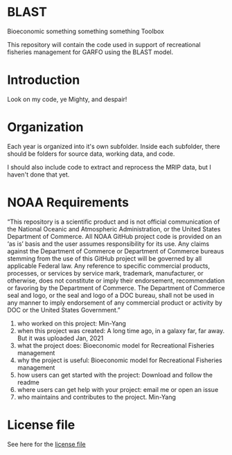 # BLAST
Bioeconomic something something something Toolbox

This repository will contain the code used in support of recreational fisheries management for GARFO using the BLAST model.

# Introduction
Look on my code, ye Mighty, and despair!

# Organization
Each year is organized into it's own subfolder.  Inside each subfolder, there should be folders for source data, working data, and code. 

I should also include code to extract and reprocess the MRIP data, but I haven't done that yet.



# NOAA Requirements
“This repository is a scientific product and is not official communication of the National Oceanic and Atmospheric Administration, or the United States Department of Commerce. All NOAA GitHub project code is provided on an ‘as is’ basis and the user assumes responsibility for its use. Any claims against the Department of Commerce or Department of Commerce bureaus stemming from the use of this GitHub project will be governed by all applicable Federal law. Any reference to specific commercial products, processes, or services by service mark, trademark, manufacturer, or otherwise, does not constitute or imply their endorsement, recommendation or favoring by the Department of Commerce. The Department of Commerce seal and logo, or the seal and logo of a DOC bureau, shall not be used in any manner to imply endorsement of any commercial product or activity by DOC or the United States Government.”


1. who worked on this project:  Min-Yang
1. when this project was created: A long time ago, in a galaxy far, far away. But it was uploaded Jan, 2021 
1. what the project does: Bioeconomic model for Recreational Fisheries management 
1. why the project is useful:  Bioeconomic model for Recreational Fisheries management
1. how users can get started with the project: Download and follow the readme
1. where users can get help with your project:  email me or open an issue
1. who maintains and contributes to the project. Min-Yang

# License file
See here for the [license file](https://github.com/minyanglee/READ-SSB-Lee-BLAST/blob/main/License.txt)
